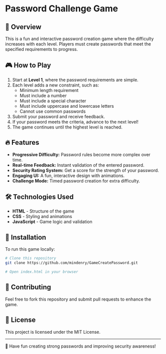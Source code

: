 # Password Challenge Game

## 🚀 Overview
This is a fun and interactive password creation game where the difficulty increases with each level. Players must create passwords that meet the specified requirements to progress.

## 🎮 How to Play
1. Start at **Level 1**, where the password requirements are simple.
2. Each level adds a new constraint, such as:
   - Minimum length requirement
   - Must include a number
   - Must include a special character
   - Must include uppercase and lowercase letters
   - Cannot use common passwords
3. Submit your password and receive feedback.
4. If your password meets the criteria, advance to the next level!
5. The game continues until the highest level is reached.

## 🔥 Features
- **Progressive Difficulty:** Password rules become more complex over time.
- **Real-time Feedback:** Instant validation of the entered password.
- **Security Rating System:** Get a score for the strength of your password.
- **Engaging UI:** A fun, interactive design with animations.
- **Challenge Mode:** Timed password creation for extra difficulty.

## 🛠️ Technologies Used
- **HTML** - Structure of the game
- **CSS** - Styling and animations
- **JavaScript** - Game logic and validation

## 📂 Installation
To run this game locally:
```sh
# Clone this repository
git clone https://github.com/mindenry/GameCreatePassword.git

# Open index.html in your browser
```

## 🤝 Contributing
Feel free to fork this repository and submit pull requests to enhance the game.

## 📜 License
This project is licensed under the MIT License.

---
🎉 Have fun creating strong passwords and improving security awareness!

